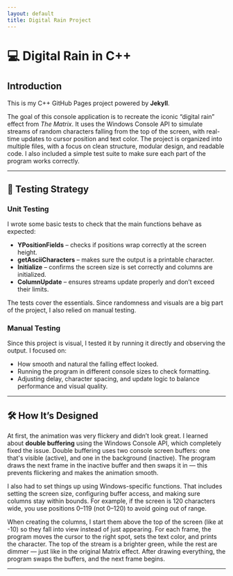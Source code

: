 ```yaml
---
layout: default
title: Digital Rain Project
---
```


# 💻 Digital Rain in C++

## Introduction

This is my C++ GitHub Pages project powered by **Jekyll**.

The goal of this console application is to recreate the iconic “digital rain” effect from *The Matrix*. It uses the Windows Console API to simulate streams of random characters falling from the top of the screen, with real-time updates to cursor position and text color. The project is organized into multiple files, with a focus on clean structure, modular design, and readable code. I also included a simple test suite to make sure each part of the program works correctly.

---

## 🧪 Testing Strategy

### Unit Testing

I wrote some basic tests to check that the main functions behave as expected:

- **YPositionFields** – checks if positions wrap correctly at the screen height.
- **getAsciiCharacters** – makes sure the output is a printable character.
- **Initialize** – confirms the screen size is set correctly and columns are initialized.
- **ColumnUpdate** – ensures streams update properly and don’t exceed their limits.

The tests cover the essentials. Since randomness and visuals are a big part of the project, I also relied on manual testing.

### Manual Testing

Since this project is visual, I tested it by running it directly and observing the output. I focused on:

- How smooth and natural the falling effect looked.
- Running the program in different console sizes to check formatting.
- Adjusting delay, character spacing, and update logic to balance performance and visual quality.

---

## 🛠️ How It’s Designed
At first, the animation was very flickery and didn’t look great. I learned about **double buffering** using the Windows Console API, which completely fixed the issue. Double buffering uses two console screen buffers: one that's visible (active), and one in the background (inactive). The program draws the next frame in the inactive buffer and then swaps it in — this prevents flickering and makes the animation smooth.

I also had to set things up using Windows-specific functions. That includes setting the screen size, configuring buffer access, and making sure columns stay within bounds. For example, if the screen is 120 characters wide, you use positions 0–119 (not 0–120) to avoid going out of range.

When creating the columns, I start them above the top of the screen (like at -10) so they fall into view instead of just appearing. For each frame, the program moves the cursor to the right spot, sets the text color, and prints the character. The top of the stream is a brighter green, while the rest are dimmer — just like in the original Matrix effect. After drawing everything, the program swaps the buffers, and the next frame begins.

---


